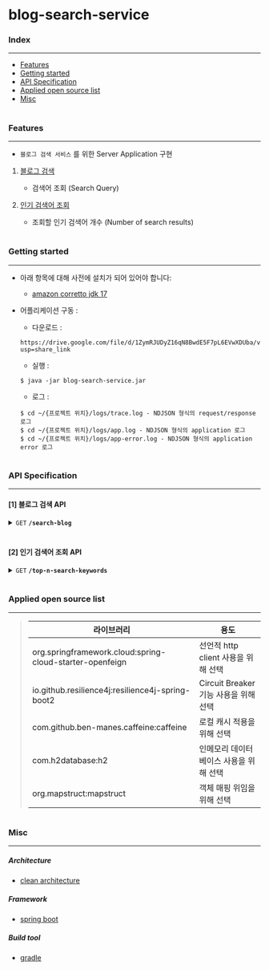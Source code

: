 # blog-search-service

### Index
---
* [Features](#features)
* [Getting started](#getting-started)
* [API Specification](#api-specification)
* [Applied open source list](#applied-open-source-list)
* [Misc](#misc)

#
### Features
---
* `블로그 검색 서비스` 를 위한 Server Application 구현
1. [블로그 검색](#1-블로그-검색-api)
    * 검색어 조회 (Search Query)
    
2. [인기 검색어 조회](#2-인기-검색어-조회-api)
    * 조회할 인기 검색어 개수 (Number of search results)

#
### Getting started
---
* 아래 항목에 대해 사전에 설치가 되어 있어야 합니다:
   * [amazon corretto jdk 17](https://docs.aws.amazon.com/corretto/latest/corretto-17-ug/downloads-list.html) 

* 어플리케이션 구동 :
   * 다운로드 : 
   ```shell
   https://drive.google.com/file/d/1ZymRJUDyZ16qN8BwdE5F7pL6EVwXDUba/view?usp=share_link
   ```
   * 실행 : 
   ```shell
   $ java -jar blog-search-service.jar
   ```
   * 로그 :
   ```shell
   $ cd ~/{프로젝트 위치}/logs/trace.log - NDJSON 형식의 request/response 로그
   $ cd ~/{프로젝트 위치}/logs/app.log - NDJSON 형식의 application 로그
   $ cd ~/{프로젝트 위치}/logs/app-error.log - NDJSON 형식의 application error 로그
   ```

#
### API Specification
---
#### [1] 블로그 검색 API
<details>
 <summary><code>GET</code> <code><b>/search-blog</b></code></summary>
 
#### Parameters
> | name     | type    | required | description                  |
> | :------: |:-------:|:--------:|------------------------------|
> | query | string | O | 검색 키워드 |
> | sort | string | X | 정렬 기준 (accuracy:정확도순 / recency:최신순, default=accuracy) |
> | page | integer | X | 결과 페이지 (1 to 5, default=1)|
> | size | integer | X | 한 페이지에 보여질 문서 수 (1 to 50, default=10)|
> | target | string | X | 검색 소스 (kakao / naver, default=kakao, naver 우선 순위를 가진다 (kakao 조회 실패 시에만 naver 로 검색 소스 변경))|

##### Responses
> | http code     | content-type                      | response                                                            |
> |---------------|-----------------------------------|---------------------------------------------------------------------|
> | `200`         | `application/json` 				        | 하단 `Example Response` 참조                                          |
> | `400`         | `application/json`                | `{"error":{"code":2,"name":"INVALID_REQUEST","message":"request parameter query is required"}}` |
> | `500`         | `application/json`                | `{"error":{"code":1,"name":"INTERNAL_SERVER_ERROR","message":"Internal Server Error"}}` |

##### Example cURL
> ```javascript
>  curl 'http://localhost/search-blog?query=keyword' -i -X GET
> ```

##### Example Response
> ```javascript
> HTTP/1.1 200 OK
> Content-Type: application/json
> ```

> ```json
> {
>   "total": 117152,
>   "page": 1,
>   "size": 10,
>   "documents": [
>     {
>       "title": "Novel AI] 캐릭터 표정 명령어<b>keyword</b> 추천",
>       "link": "http://mooto.tistory.com/49",
>       "description": "&lt;시선에 대한 명령어&gt; &#34;그는 ~을 쳐다봤다.&#34; - (...ellipsis...)",
>       "blog_name": "크리에이터",
>       "post_date": "23. 3. 18. 오전 1:17"
>     },
>     {
>       "title": "Javascript This <b>Keyword</b>",
>       "link": "http://seohags.tistory.com/84",
>       "description": "Udemy의 &#34;Javascript : The Advanced Concepts&#34; 강의에서 학습한 내용을 정리한 포스팅입니다. (...ellipsis...)",
>       "blog_name": "seohag",
>       "post_date": "23. 3. 3. 오후 12:11"
>     },
>    {
>       "title": "PEP-3102 <b>Keyword</b>-Only-Arguments / python method 에서 asterisk(별표) 의미 (*, *args, **kwargs)",
>       "link": "http://backstreet-programmer.tistory.com/196",
>       "description": "Bug 발생을 줄이기 위한 목적이 있을 것이라 생각하고 찾아보던 중 PEP 3102 (...ellipsis...).",
>       "blog_name": "글쓰는 개발자",
>       "post_date": "23. 3. 3. 오후 5:41"
>     },
>     {
>       "title": "<b>keyword</b> : 고단",
>       "link": "https://blog.naver.com/tjtjsdud1119/223011927095",
>       "description": "시켰는데 빨대 길이 저게 맞음? 저게 끝까지 다 꽂은 고임 (...ellipsis...)",
>       "blog_name": "One day :)",
>       "post_date": "23. 2. 10. 오후 9:47"
>     },
>     {
>       "title": "aside+lie+<b>keyword</b> | 2022.1029~2023.0304~퇴진 |",
>       "link": "http://gaon2gaon.tistory.com/619",
>       "description": "Aside 대한민국은 메인뉴스는 &#39;굥거니장모개검건진천공_참사왕국&#39;에 쫄았다. (...ellipsis...)",
>       "blog_name": "gaon2gaon.tistory.com",
>       "post_date": "23. 3. 4. 오전 10:28"
>     },
>     {
>       "title": "explicit <b>Keyword</b> in C++",
>       "link": "http://studylida.tistory.com/54",
>       "description": "I. Introduction A. Brief overview of the explicit <b>keyword</b> II. (...ellipsis...)",
>       "blog_name": "studylida",
>       "post_date": "23. 3. 2. 오후 9:00"
>     },
>     {
>      "title": "최태성 <b>KEYWORD</b> 365 한국사",
>       "link": "http://ksedd.tistory.com/78",
>       "description": "아직 저희집엔 수능준비하는 중고등 애들이 없어서, 또 그럴려면 까마득히 시간이 필요하니깐.. (...ellipsis...)",
>       "blog_name": "ksedd",
>       "post_date": "23. 3. 17. 오후 1:50"
>     },
>     {
>       "title": "Elasticsearch 기본개념 정리 (7) : text와 <b>keyword</b> Type",
>       "link": "http://data-study-clip.tistory.com/233",
>       "description": "당연히 ES에서도 RDB와 같이 Text, INT, LONG, DOUBLE ,Boolean 등의 다양한 데이터 타입을 가지고 있다. (...ellipsis...).",
>       "blog_name": "Data_study_clip",
>       "post_date": "23. 2. 12. 오후 3:52"
>     },
>     {
>       "title": "Spatial <b>Keyword</b>(SK) search query",
>       "link": "http://sarah0518.tistory.com/185",
>       "description": "이런 데이터를 분석하기 위한 기법이라 할 수 있음 : (Geo-Textual) Data Geo-Textual Data의 components -(...ellipsis...)",
>       "blog_name": "sarah0518",
>       "post_date": "22. 12. 9. 오전 12:19"
>     },
>     {
>       "title": "번역 : The Purpose of &#39;declare&#39; <b>Keyword</b> in TypeScript",
>       "link": "http://wnsdufdl.tistory.com/493",
>       "description": "하고 있지만, 카카오맵을 타입스크립트+리액트에서 사용할 때에도 적용할 수 있다.) 원문 : https://jav(...ellipsis...)",
>       "blog_name": "기록 (21.7.19 ~",
>       "post_date": "22. 12. 4. 오후 11:06"
>     }
>   ]
> }
> ```
</details>

#

#### [2] 인기 검색어 조회 API
<details>
 <summary><code>GET</code> <code><b>/top-n-search-keywords</b></code></summary>
 
#### Parameters
> | name     | type    | required | description                  |
> | :------: |:-------:|:--------:|------------------------------|
> | size | integer | X | 조회할 인기 검색어 개수 (1 to 10, default=10) |


##### Responses
> | http code     | content-type                      | response                                                            |
> |---------------|-----------------------------------|---------------------------------------------------------------------|
> | `200`         | `application/json` 				        | 하단 `Example Response` 참조                                          |
> | `400`         | `application/json`                | `{"error":{"code":2,"name":"INVALID_REQUEST","message":"size should be min 1, max 10"}}` |
> | `500`         | `application/json`                | `{"error":{"code":1,"name":"INTERNAL_SERVER_ERROR","message":"Internal Server Error"}}` |

##### Example cURL
> ```javascirpt
>  curl 'http://localhost/top-n-search-keywords' -i -X GET
> ```

##### Example Response
> ```javascript
> HTTP/1.1 200 OK
> Content-Type: application/json
> ```

> ```json
> [
>     {
>         "search_keyword": "keyword-11",
>         "search_count": 11
>     },
>     {
>         "search_keyword": "keyword-10",
>         "search_count": 10
>     },
>     {
>         "search_keyword": "keyword-9",
>         "search_count": 9
>     },
>     {
>         "search_keyword": "keyword-8",
>         "search_count": 8
>     },
>     {
>         "search_keyword": "keyword-7",
>         "search_count": 7
>     },
>     {
>         "search_keyword": "keyword-6",
>         "search_count": 6
>     },
>     {
>         "search_keyword": "keyword-5",
>         "search_count": 5
>     },
>     {
>         "search_keyword": "keyword-4",
>         "search_count": 4
>     },
>     {
>         "search_keyword": "keyword-3",
>         "search_count": 3
>     },
>     {
>         "search_keyword": "keyword-2",
>         "search_count": 2
>     }
> ]
> ```
</details>

#
### Applied open source list
---
> | 라이브러리 | 용도                                                                                                             |
> | -------- |----------------------------------------------------------------------------------------------------------------|
> | org.springframework.cloud:spring-cloud-starter-openfeign | 선언적 http client 사용을 위해 선택 |
> | io.github.resilience4j:resilience4j-spring-boot2 | Circuit Breaker 기능 사용을 위해 선택 |
> | com.github.ben-manes.caffeine:caffeine | 로컬 캐시 적용을 위해 선택 |
> | com.h2database:h2 | 인메모리 데이터베이스 사용을 위해 선택 |
> | org.mapstruct:mapstruct | 객체 매핑 위임을 위해 선택 |

#
### Misc
---
##### Architecture

- [clean architecture](https://blog.cleancoder.com/uncle-bob/2012/08/13/the-clean-architecture.html)

##### Framework

- [spring boot](https://github.com/spring-projects/spring-boot)

##### Build tool

- [gradle](https://docs.gradle.org/current/userguide/userguide.html)

#
